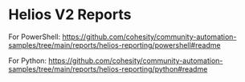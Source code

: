 # Helios V2 Reports

For PowerShell: <https://github.com/cohesity/community-automation-samples/tree/main/reports/helios-reporting/powershell#readme>

For Python: <https://github.com/cohesity/community-automation-samples/tree/main/reports/helios-reporting/python#readme>

